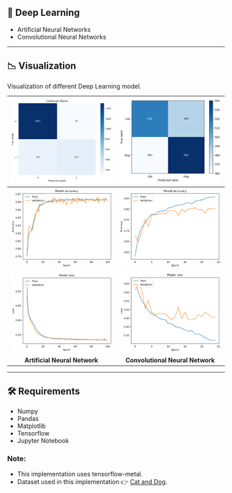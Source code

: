 ## 📎 Deep Learning

- Artificial Neural Networks
- Convolutional Neural Networks

---

## 📉 Visualization

Visualization of different Deep Learning model.

| ![Image 1](./images/ann.png) | ![Image 2](./images/cnn.png) |
|:--------------------------------:|:--------------------------------:|
| ![Image 1](./images/trainacc_ann.png) | ![Image 2](./images/trainacc_cnn.png) |
| ![Image 1](./images/trainloss_ann.png) | ![Image 2](./images/trainloss_cnn.png) |
| **Artificial Neural Network**          | **Convolutional Neural Network**          |

---

## 🛠️ Requirements

- Numpy
- Pandas 
- Matplotlib
- Tensorflow
- Jupyter Notebook

### Note: 
- This implementation uses tensorflow-metal.
- Dataset used in this implementation 👉 [Cat and Dog](https://www.kaggle.com/datasets/tongpython/cat-and-dog).
